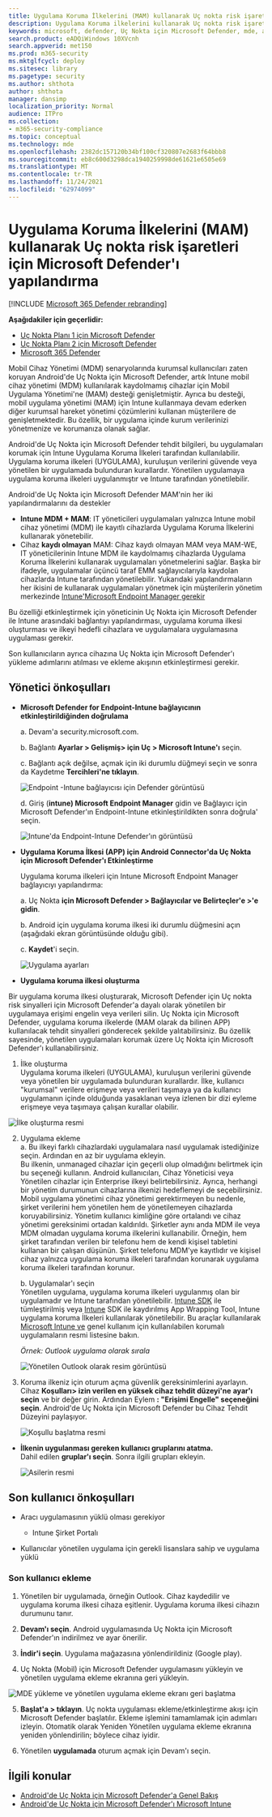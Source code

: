 ```yaml
---
title: Uygulama Koruma İlkelerini (MAM) kullanarak Uç nokta risk işaretleri için Microsoft Defender'ı yapılandırma
description: Uygulama Koruma ilkelerini kullanarak Uç nokta risk işaretleri için Microsoft Defender'ın nasıl yapılandırıldığından emin olun
keywords: microsoft, defender, Uç Nokta için Microsoft Defender, mde, android, yapılandırma, MAM, Uygulama Koruma İlkeleri, Yönetilen uygulama
search.product: eADQiWindows 10XVcnh
search.appverid: met150
ms.prod: m365-security
ms.mktglfcycl: deploy
ms.sitesec: library
ms.pagetype: security
ms.author: shthota
author: shthota
manager: dansimp
localization_priority: Normal
audience: ITPro
ms.collection:
- m365-security-compliance
ms.topic: conceptual
ms.technology: mde
ms.openlocfilehash: 2382dc157120b34bf100cf320807e2683f64bbb8
ms.sourcegitcommit: eb8c600d3298dca1940259998de61621e6505e69
ms.translationtype: MT
ms.contentlocale: tr-TR
ms.lasthandoff: 11/24/2021
ms.locfileid: "62974099"
---
```

# <a name="configure-microsoft-defender-for-endpoint-risk-signals-using-app-protection-policies-mam"></a>Uygulama Koruma İlkelerini (MAM) kullanarak Uç nokta risk işaretleri için Microsoft Defender'ı yapılandırma

[!INCLUDE [Microsoft 365 Defender rebranding](../../includes/microsoft-defender.md)]

**Aşağıdakiler için geçerlidir:**
- [Uç Nokta Planı 1 için Microsoft Defender](https://go.microsoft.com/fwlink/p/?linkid=2154037)
- [Uç Nokta Planı 2 için Microsoft Defender](https://go.microsoft.com/fwlink/p/?linkid=2154037)
- [Microsoft 365 Defender](https://go.microsoft.com/fwlink/?linkid=2118804)



Mobil Cihaz Yönetimi (MDM) senaryolarında kurumsal kullanıcıları zaten koruyan Android'de Uç Nokta için Microsoft Defender, artık Intune mobil cihaz yönetimi (MDM) kullanılarak kaydolmamış cihazlar için Mobil Uygulama Yönetimi'ne (MAM) desteği genişletmiştir. Ayrıca bu desteği, mobil uygulama yönetimi (MAM) için Intune kullanmaya devam ederken diğer kurumsal hareket yönetimi çözümlerini kullanan müşterilere de genişletmektedir. Bu özellik, bir uygulama içinde kurum verilerinizi yönetmenize ve korumanıza olanak sağlar.

Android'de Uç Nokta için Microsoft Defender tehdit bilgileri, bu uygulamaları korumak için Intune Uygulama Koruma İlkeleri tarafından kullanılabilir. Uygulama koruma ilkeleri (UYGULAMA), kuruluşun verilerini güvende veya yönetilen bir uygulamada bulunduran kurallardır. Yönetilen uygulamaya uygulama koruma ilkeleri uygulanmıştır ve Intune tarafından yönetilebilir.  

Android'de Uç Nokta için Microsoft Defender MAM'nin her iki yapılandırmalarını da destekler
- **Intune MDM + MAM**: IT yöneticileri uygulamaları yalnızca Intune mobil cihaz yönetimi (MDM) ile kayıtlı cihazlarda Uygulama Koruma İlkelerini kullanarak yönetebilir.
- Cihaz **kaydı olmayan** MAM: Cihaz kaydı olmayan MAM veya MAM-WE, IT yöneticilerinin Intune MDM [](/mem/intune/app/app-protection-policy) ile kaydolmamış cihazlarda Uygulama Koruma İlkelerini kullanarak uygulamaları yönetmelerini sağlar. Başka bir ifadeyle, uygulamalar üçüncü taraf EMM sağlayıcılarıyla kaydolan cihazlarda Intune tarafından yönetilebilir. Yukarıdaki yapılandırmaların her ikisini de kullanarak uygulamaları yönetmek için müşterilerin yönetim merkezinde [Intune'Microsoft Endpoint Manager gerekir](https://go.microsoft.com/fwlink/?linkid=2109431)

Bu özelliği etkinleştirmek için yöneticinin Uç Nokta için Microsoft Defender ile Intune arasındaki bağlantıyı yapılandırması, uygulama koruma ilkesi oluşturması ve ilkeyi hedefli cihazlara ve uygulamalara uygulamasına uygulaması gerekir. 
 
Son kullanıcıların ayrıca cihazına Uç Nokta için Microsoft Defender'ı yükleme adımlarını atılması ve ekleme akışının etkinleştirmesi gerekir.


## <a name="admin-prerequisites"></a>Yönetici önkoşulları

- **Microsoft Defender for Endpoint-Intune bağlayıcının etkinleştirildiğinden doğrulama**

  a. Devam'a security.microsoft.com. 

  b. Bağlantı **Ayarlar > Gelişmiş> için Uç > Microsoft Intune'ı** seçin.

  c. Bağlantı açık değilse, açmak için iki durumlu düğmeyi seçin ve sonra da Kaydetme **Tercihleri'ne tıklayın**.

  ![Endpoint -Intune bağlayıcısı için Defender görüntüsü](images/enable-intune-connection.png)

  d. Giriş (**intune) Microsoft Endpoint Manager** gidin ve Bağlayıcı için Microsoft Defender'ın Endpoint-Intune etkinleştirildikten sonra doğrula' seçin.

  ![Intune'da Endpoint-Intune Defender'ın görüntüsü](images/validate-intune-connector.png)

- **Uygulama Koruma İlkesi (APP) için Android Connector'da Uç Nokta için Microsoft Defender'ı Etkinleştirme**
  
  Uygulama koruma ilkeleri için Intune Microsoft Endpoint Manager bağlayıcıyı yapılandırma:

  a. Uç Nokta **için Microsoft Defender > Bağlayıcılar ve Belirteçler'e >'e gidin**.

  b. Android için uygulama koruma ilkesi iki durumlu düğmesini açın (aşağıdaki ekran görüntüsünde olduğu gibi).

  c. **Kaydet**'i seçin.

  ![Uygulama ayarları](images/app-settings.png)

- **Uygulama koruma ilkesi oluşturma** 
 
Bir uygulama koruma ilkesi oluşturarak, Microsoft Defender için Uç nokta risk sinyalleri için Microsoft Defender'a dayalı olarak yönetilen bir uygulamaya erişimi engelin veya verileri silin.
Uç Nokta için Microsoft Defender, uygulama koruma ilkelerde (MAM olarak da bilinen APP) kullanılacak tehdit sinyalleri gönderecek şekilde yalıtabilirsiniz. Bu özellik sayesinde, yönetilen uygulamaları korumak üzere Uç Nokta için Microsoft Defender'ı kullanabilirsiniz.

1. İlke oluşturma <br>
Uygulama koruma ilkeleri (UYGULAMA), kuruluşun verilerini güvende veya yönetilen bir uygulamada bulunduran kurallardır. İlke, kullanıcı "kurumsal" verilere erişmeye veya verileri taşımaya ya da kullanıcı uygulamanın içinde olduğunda yasaklanan veya izlenen bir dizi eyleme erişmeye veya taşımaya çalışan kurallar olabilir. 

![İlke oluşturma resmi](images/create-policy.png)

2. Uygulama ekleme <br>
    a. Bu ilkeyi farklı cihazlardaki uygulamalara nasıl uygulamak istediğinize seçin. Ardından en az bir uygulama ekleyin. <br>
    Bu ilkenin, unmanaged cihazlar için geçerli olup olmadığını belirtmek için bu seçeneği kullanın. Android kullanıcıları, Cihaz Yöneticisi veya Yönetilen cihazlar için Enterprise ilkeyi belirtebilirsiniz. Ayrıca, herhangi bir yönetim durumunun cihazlarına ilkenizi hedeflemeyi de seçebilirsiniz.
Mobil uygulama yönetimi cihaz yönetimi gerektirmeyen bu nedenle, şirket verilerini hem yönetilen hem de yönetilemeyen cihazlarda koruyabilirsiniz. Yönetim kullanıcı kimliğine göre ortalandı ve cihaz yönetimi gereksinimi ortadan kaldırıldı. Şirketler aynı anda MDM ile veya MDM olmadan uygulama koruma ilkelerini kullanabilir. Örneğin, hem şirket tarafından verilen bir telefonu hem de kendi kişisel tabletini kullanan bir çalışan düşünün. Şirket telefonu MDM'ye kayıtlıdır ve kişisel cihaz yalnızca uygulama koruma ilkeleri tarafından korunarak uygulama koruma ilkeleri tarafından korunur.

    b. Uygulamalar'ı seçin<br>
    Yönetilen uygulama, uygulama koruma ilkeleri uygulanmış olan bir uygulamadır ve Intune tarafından yönetilebilir. [Intune SDK](/mem/intune/developer/app-sdk) ile tümleştirilmiş veya [Intune](/mem/intune/developer/apps-prepare-mobile-application-management) SDK ile kaydırılmış App Wrapping Tool, Intune uygulama koruma İlkeleri kullanılarak yönetilebilir. Bu araçlar kullanılarak [Microsoft Intune ve](/mem/intune/apps/apps-supported-intune-apps) genel kullanım için kullanılabilen korumalı uygulamaların resmi listesine bakın.

    *Örnek: Outlook uygulama olarak sırala*

    ![Yönetilen Outlook olarak resim görüntüsü](images/managed-app.png)

 3. Koruma ilkeniz için oturum açma güvenlik gereksinimlerini ayarlayın. <br>
Cihaz **Koşulları> izin verilen en yüksek cihaz tehdit düzeyi'ne** **ayar'ı seçin** ve bir değer girin. Ardından Eylem  **: "Erişimi Engelle" seçeneğini seçin**. Android'de Uç Nokta için Microsoft Defender bu Cihaz Tehdit Düzeyini paylaşıyor.

    ![Koşullu başlatma resmi](images/conditional-launch.png)


- **İlkenin uygulanması gereken kullanıcı gruplarını atatma.**<br>
  Dahil edilen **gruplar'ı seçin**. Sonra ilgili grupları ekleyin. 

    ![Asilerin resmi](images/assignment.png)


## <a name="end-user-prerequisites"></a>Son kullanıcı önkoşulları
- Aracı uygulamasının yüklü olması gerekiyor
    - Intune Şirket Portalı
    
- Kullanıcılar yönetilen uygulama için gerekli lisanslara sahip ve uygulama yüklü

### <a name="end-user-onboarding"></a>Son kullanıcı ekleme 

1. Yönetilen bir uygulamada, örneğin Outlook. Cihaz kaydedilir ve uygulama koruma ilkesi cihaza eşitlenir. Uygulama koruma ilkesi cihazın durumunu tanır.  

2. **Devam'ı seçin**. Android uygulamasında Uç Nokta için Microsoft Defender'ın indirilmez ve ayar önerilir.

3. **İndir'i seçin**. Uygulama mağazasına yönlendirildiniz (Google play). 

4.  Uç Nokta (Mobil) için Microsoft Defender uygulamasını yükleyin ve yönetilen uygulama ekleme ekranına geri yükleyin.

  ![MDE yükleme ve yönetilen uygulama ekleme ekranı geri başlatma](images/download-mde.png)

5.  **Başlat'a > tıklayın**. Uç nokta uygulaması ekleme/etkinleştirme akışı için Microsoft Defender başlatılır. Ekleme işlemini tamamlamak için adımları izleyin. Otomatik olarak Yeniden Yönetilen uygulama ekleme ekranına yeniden yönlendirilin; böylece cihaz iyidir.

6. Yönetilen **uygulamada** oturum açmak için Devam'ı seçin. 



## <a name="related-topics"></a>İlgili konular

- [Android'de Uç Nokta için Microsoft Defender'a Genel Bakış](microsoft-defender-endpoint-android.md)
- [Android'de Uç Nokta için Microsoft Defender'ı Microsoft Intune](android-intune.md)

